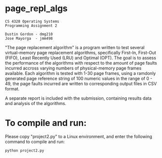 # page_repl_algs

	CS 4328 Operating Systems
	Programming Assignment 2

	Dustin Gordon - dmg210
	Jose Mayorga  - jmm498

"The page replacement algorithm" is a program written to test several virtual-memory page replacement algorithms, specifically
First-In, First-Out (FIFO), Least Recently Used (LRU) and Optimal (OPT). The goal is to assess the performance of the algorithms 
with respect to the amount of page faults incurred accross  varying numbers of physical-memory page frames available. Each
algorithm is tested with 1-30 page frames, using a ramdonly generated page reference string of 100 numeric values 
in the range of 0 - 49, the page faults incurred are written to corresponding output files in CSV format.

A separate report is included with the submission, containing results data and analysis of the algorithms.

# To compile and run:

Please copy "project2.py" to a Linux environment, and enter the following command to compile and run:

	python project2.py

